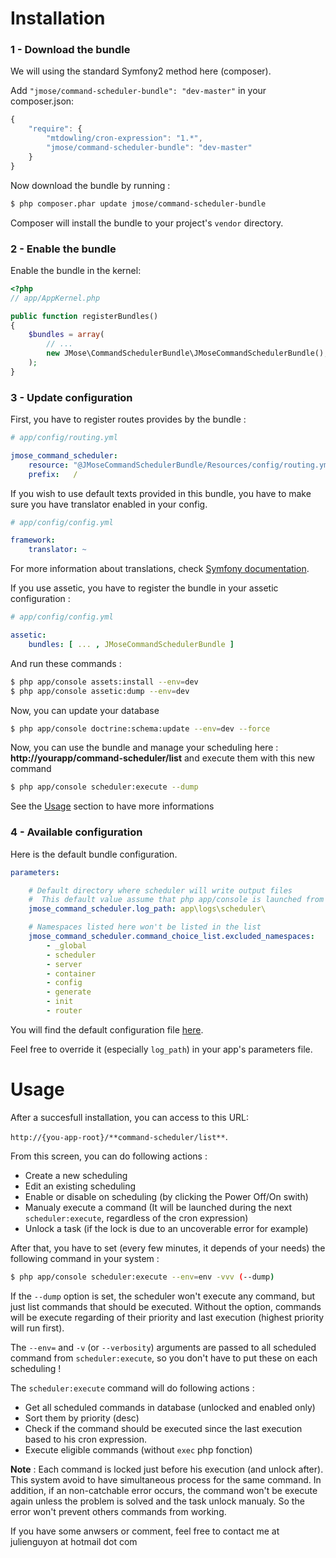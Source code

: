  
Installation
============


### 1 - Download the bundle
We will using the standard Symfony2 method here (composer).

Add `"jmose/command-scheduler-bundle": "dev-master"` in your composer.json:

```js
{
    "require": {
        "mtdowling/cron-expression": "1.*",
        "jmose/command-scheduler-bundle": "dev-master"
    }
}
```

Now download the bundle by running : 
``` bash
$ php composer.phar update jmose/command-scheduler-bundle
```

Composer will install the bundle to your project's `vendor` directory.


### 2 - Enable the bundle

Enable the bundle in the kernel:

``` php
<?php
// app/AppKernel.php

public function registerBundles()
{
    $bundles = array(
        // ...
        new JMose\CommandSchedulerBundle\JMoseCommandSchedulerBundle(),
    );
}
```

### 3 - Update configuration

First, you have to register routes provides by the bundle :  
```yaml
# app/config/routing.yml

jmose_command_scheduler:
    resource: "@JMoseCommandSchedulerBundle/Resources/config/routing.yml"
    prefix:   /
```

If you wish to use default texts provided in this bundle, you have to make
sure you have translator enabled in your config.

``` yaml
# app/config/config.yml

framework:
    translator: ~
```

For more information about translations, check [Symfony documentation](http://symfony.com/doc/current/book/translation.html).

If you use assetic, you have to register the bundle in your assetic configuration : 
```yaml
# app/config/config.yml

assetic:
    bundles: [ ... , JMoseCommandSchedulerBundle ]
```

And run these commands : 
``` bash
$ php app/console assets:install --env=dev
$ php app/console assetic:dump --env=dev
```

Now, you can update your database 
``` bash
$ php app/console doctrine:schema:update --env=dev --force
```


Now, you can use the bundle and manage your scheduling here : **http://yourapp/command-scheduler/list** and execute them with this new command
``` bash
$ php app/console scheduler:execute --dump
```

See the [Usage](https://github.com/J-Mose/CommandSchedulerBundle/blob/master/Resources/doc/index.md#usage) section to have more informations


### 4 - Available configuration

Here is the default bundle configuration.

```yaml
parameters:

    # Default directory where scheduler will write output files
    #  This default value assume that php app/console is launched from project's root and that the directory is writable
    jmose_command_scheduler.log_path: app\logs\scheduler\

    # Namespaces listed here won't be listed in the list
    jmose_command_scheduler.command_choice_list.excluded_namespaces:
        - _global
        - scheduler
        - server
        - container
        - config
        - generate
        - init
        - router
```

You will find the default configuration file  [here](https://github.com/J-Mose/CommandSchedulerBundle/blob/master/Resources/config/services.yml). 

Feel free to override it (especially `log_path`) in your app's parameters file.


 
Usage
============

After a succesfull installation, you can access to this URL: 

`http://{you-app-root}/**command-scheduler/list**`. 

From this screen, you can do following actions : 
  - Create a new scheduling
  - Edit an existing scheduling
  - Enable or disable on scheduling (by clicking the Power Off/On swith)
  - Manualy execute a command (It will be launched during the next `scheduler:execute`, regardless of the cron expression)
  - Unlock a task (if the lock is due to an uncoverable error for example)

After that, you have to set (every few minutes, it depends of your needs) the following command in your system : 
``` bash
$ php app/console scheduler:execute --env=env -vvv (--dump)
```

If the `--dump` option is set, the scheduler won't execute any command, but just list commands that should be executed.
Without the option, commands will be execute regarding of their priority and last execution (highest priority will run first).

The `--env=` and `-v` (or `--verbosity`) arguments are passed to all scheduled command from `scheduler:execute`, so you don't have to put these on each scheduling !

The `scheduler:execute` command will do following actions : 
  - Get all scheduled commands in database (unlocked and enabled only)
  - Sort them by priority (desc)
  - Check if the command should be executed since the last execution based to his cron expression.
  - Execute eligible commands (without `exec` php fonction)
 
  
**Note** : Each command is locked just before his execution (and unlock after). 
This system avoid to have simultaneous process for the same command. 
In addition, if an non-catchable error occurs, the command won't be execute again unless the problem is solved and the task unlock manualy. So the error won't prevent  others commands from working.

If you have some anwsers or comment, feel free to contact me at julienguyon at hotmail dot com

